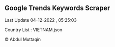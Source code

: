 

## Google Trends Keywords Scraper 
 
Last Update 04-12-2022 , 05:25:03

Country List :
VIETNAM.json



© Abdul Muttaqin 
